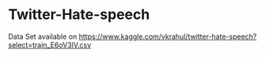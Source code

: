 # Twitter-Hate-speech
Data Set available on   https://www.kaggle.com/vkrahul/twitter-hate-speech?select=train_E6oV3lV.csv

